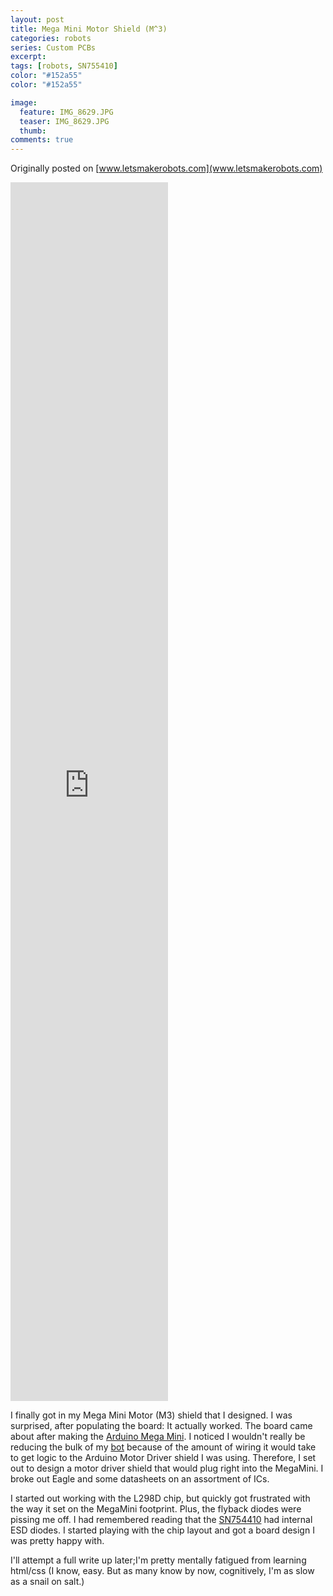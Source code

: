 ```yaml
---
layout: post
title: Mega Mini Motor Shield (M^3)
categories: robots
series: Custom PCBs
excerpt:
tags: [robots, SN755410]
color: "#152a55"
color: "#152a55"

image:
  feature: IMG_8629.JPG
  teaser: IMG_8629.JPG
  thumb:
comments: true
---
```


Originally posted on [www.letsmakerobots.com](www.letsmakerobots.com)


<div class="flex-video">
  <iframe width="50%" height="50%" src="https://www.youtube.com/embed/Ny9dN20BRA4" frameborder="0" allowfullscreen></iframe>
</div>

I finally got in my Mega Mini Motor (M3) shield that I designed.  I was surprised, after populating the board: It actually worked.  The board came about after making the [Arduino Mega Mini](http://letsmakerobots.com/node/36273).  I noticed I wouldn't really be reducing the bulk of my [bot](http://letsmakerobots.com/node/35922) because of the amount of wiring it would take to get logic to the Arduino Motor Driver shield I was using.  Therefore, I set out to design a motor driver shield that would plug right into the MegaMini.  I broke out Eagle and some datasheets on an assortment of ICs.

I started out working with the L298D chip, but quickly got frustrated with the way it set on the MegaMini footprint.  Plus, the flyback diodes were pissing me off.  I had remembered reading that the [SN754410](http://www.ti.com/lit/ds/symlink/sn754410.pdf) had internal ESD diodes.  I started playing with the chip layout and got a board design I was pretty happy with.  

I'll attempt a full write up later;I'm pretty mentally fatigued from learning html/css (I know, easy.  But as many know by now, cognitively, I'm as slow as a snail on salt.)
